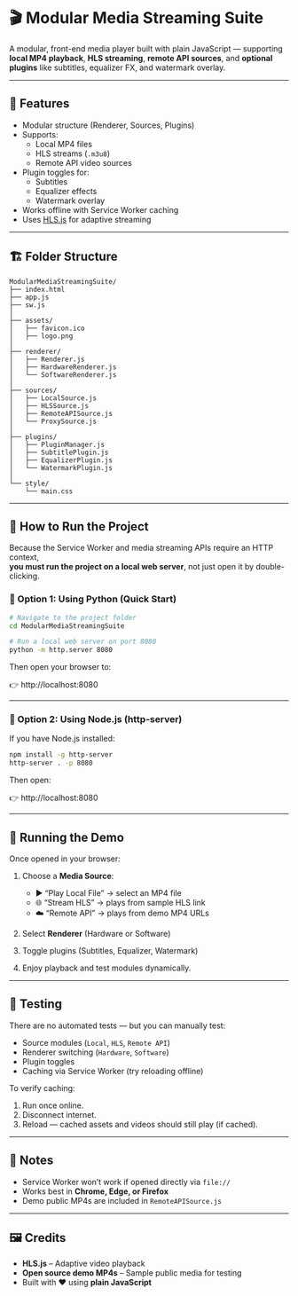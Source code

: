 # 🎬 Modular Media Streaming Suite

A modular, front-end media player built with plain JavaScript — supporting **local MP4 playback**, **HLS streaming**, **remote API sources**, and **optional plugins** like subtitles, equalizer FX, and watermark overlay.

---

## 🧩 Features

- Modular structure (Renderer, Sources, Plugins)
- Supports:
  - Local MP4 files
  - HLS streams (`.m3u8`)
  - Remote API video sources
- Plugin toggles for:
  - Subtitles
  - Equalizer effects
  - Watermark overlay
- Works offline with Service Worker caching
- Uses [HLS.js](https://github.com/video-dev/hls.js) for adaptive streaming

---

## 🏗 Folder Structure

```
ModularMediaStreamingSuite/
├── index.html
├── app.js
├── sw.js
│
├── assets/
│   ├── favicon.ico
│   ├── logo.png
│
├── renderer/
│   ├── Renderer.js
│   ├── HardwareRenderer.js
│   └── SoftwareRenderer.js
│
├── sources/
│   ├── LocalSource.js
│   ├── HLSSource.js
│   ├── RemoteAPISource.js
│   └── ProxySource.js
│
├── plugins/
│   ├── PluginManager.js
│   ├── SubtitlePlugin.js
│   ├── EqualizerPlugin.js
│   └── WatermarkPlugin.js
│
└── style/
    └── main.css
```

---

## 🚀 How to Run the Project

Because the Service Worker and media streaming APIs require an HTTP context,  
**you must run the project on a local web server**, not just open it by double-clicking.

### 🧰 Option 1: Using Python (Quick Start)

```bash
# Navigate to the project folder
cd ModularMediaStreamingSuite

# Run a local web server on port 8080
python -m http.server 8080
```

Then open your browser to:

👉 http://localhost:8080

---

### 🧰 Option 2: Using Node.js (http-server)

If you have Node.js installed:

```bash
npm install -g http-server
http-server . -p 8080
```

Then open:

👉 http://localhost:8080

---

## 🎥 Running the Demo

Once opened in your browser:

1. Choose a **Media Source**:
   - ▶️ “Play Local File” → select an MP4 file
   - 🌐 “Stream HLS” → plays from sample HLS link
   - ☁️ “Remote API” → plays from demo MP4 URLs

2. Select **Renderer** (Hardware or Software)

3. Toggle plugins (Subtitles, Equalizer, Watermark)

4. Enjoy playback and test modules dynamically.

---

## 🧪 Testing

There are no automated tests — but you can manually test:

- Source modules (`Local`, `HLS`, `Remote API`)
- Renderer switching (`Hardware`, `Software`)
- Plugin toggles
- Caching via Service Worker (try reloading offline)

To verify caching:
1. Run once online.
2. Disconnect internet.
3. Reload — cached assets and videos should still play (if cached).

---

## 🧩 Notes

- Service Worker won’t work if opened directly via `file://`
- Works best in **Chrome, Edge, or Firefox**
- Demo public MP4s are included in `RemoteAPISource.js`

---

## 🖼️ Credits

- **HLS.js** – Adaptive video playback
- **Open source demo MP4s** – Sample public media for testing
- Built with ❤️ using **plain JavaScript**
